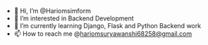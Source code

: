 - 👋 Hi, I’m @Hariomsimform
- 👀 I’m interested in Backend Development
- 🌱 I’m currently learning Django, Flask and Python Backend work
- 📫 How to reach me @hariomsuryawanshi68258@gmail.com

<!---
Hariomsimform/Hariomsimform is a ✨ special ✨ repository because its `README.md` (this file) appears on your GitHub profile.
You can click the Preview link to take a look at your changes.
--->
